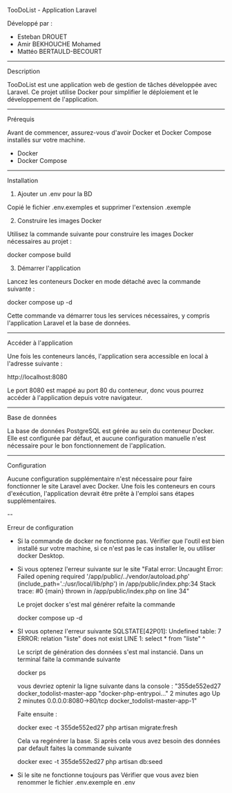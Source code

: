 TooDoList - Application Laravel

Développé par :
- Esteban DROUET
- Amir BEKHOUCHE Mohamed
- Mattéo BERTAULD-BECOURT

---

Description

TooDoList est une application web de gestion de tâches développée avec Laravel. Ce projet utilise Docker pour simplifier le déploiement et le développement de l'application.

---

Prérequis

Avant de commencer, assurez-vous d'avoir Docker et Docker Compose installés sur votre machine. 
- Docker
- Docker Compose 

---

Installation

1. Ajouter un .env pour la BD

Copié le fichier .env.exemples et supprimer l'extension .exemple

2. Construire les images Docker

Utilisez la commande suivante pour construire les images Docker nécessaires au projet :

docker compose build

3. Démarrer l'application

Lancez les conteneurs Docker en mode détaché avec la commande suivante :

docker compose up -d

Cette commande va démarrer tous les services nécessaires, y compris l'application Laravel et la base de données.

---

Accéder à l'application

Une fois les conteneurs lancés, l'application sera accessible en local à l'adresse suivante :

http://localhost:8080

Le port 8080 est mappé au port 80 du conteneur, donc vous pourrez accéder à l'application depuis votre navigateur.

---

Base de données

La base de données PostgreSQL est gérée au sein du conteneur Docker. Elle est configurée par défaut, et aucune configuration manuelle n'est nécessaire pour le bon fonctionnement de l'application.

---

Configuration

Aucune configuration supplémentaire n'est nécessaire pour faire fonctionner le site Laravel avec Docker. Une fois les conteneurs en cours d'exécution, l'application devrait être prête à l'emploi sans étapes supplémentaires.


--

Erreur de configuration


- Si la commande de docker ne fonctionne pas.
    Vérifier que l'outil est bien installé sur votre machine, si ce n'est pas le cas installer le, ou utiliser docker Desktop.


- Si vous optenez l'erreur suivante sur le site
"Fatal error: Uncaught Error: Failed opening required '/app/public/../vendor/autoload.php' (include_path='.:/usr/local/lib/php') in /app/public/index.php:34 Stack trace: #0 {main} thrown in /app/public/index.php on line 34"
    
    Le projet docker s'est mal générer refaite la commande 
    
    docker compose up -d



- SI vous optenez l'erreur suivante
SQLSTATE[42P01]: Undefined table: 7 ERROR: relation "liste" does not exist LINE 1: select * from "liste" ^

    Le script de génération des données s'est mal instancié. Dans un terminal faite la commande suivante
    
    docker ps
    
    vous devriez optenir la ligne suivante dans la console :
    "355de552ed27   docker_todolist-master-app   "docker-php-entrypoi…"   2 minutes ago   Up 2 minutes   0.0.0.0:8080->80/tcp     docker_todolist-master-app-1"
    
    Faite ensuite :
    
    docker exec -t 355de552ed27 php artisan migrate:fresh
    
    Cela va regénérer la base.
    Si après cela vous avez besoin des données par default faites la commande suivante
    
    docker exec -t 355de552ed27 php artisan db:seed


- Si le site ne fonctionne toujours pas
    Vérifier que vous avez bien renommer le fichier .env.exemple en .env


